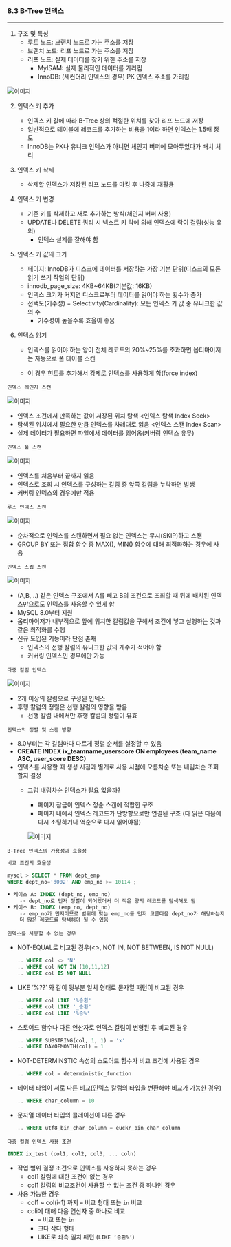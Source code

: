### 8.3 B-Tree 인덱스

---

1. 구조 및 특성
    - 루트 노드: 브랜치 노드로 가는 주소를 저장
    - 브랜치 노드: 리프 노드로 가는 주소를 저장
    - 리프 노드: 실제 데이터를 찾기 위한 주소를 저장
        - MyISAM: 실제 물리적인 데이터를 가리킴
        - InnoDB: (세컨더리 인덱스의 경우) PK 인덱스 주소를 가리킴
      
![이미지](images/8_3-1.png)

2. 인덱스 키 추가
    - 인덱스 키 값에 따라 B-Tree 상의 적절한 위치를 찾아 리프 노드에 저장
    - 일반적으로 테이블에 레코드를 추가하는 비용을 1이라 하면 인덱스는 1.5배 정도
    - InnoDB는 PK나 유니크 인덱스가 아니면 체인지 버퍼에 모아두었다가 배치 처리
3. 인덱스 키 삭제
    - 삭제할 인덱스가 저장된 리프 노드를 마킹 후 나중에 재활용
4. 인덱스 키 변경
    - 기존 키를 삭제하고 새로 추가하는 방식(체인지 버퍼 사용)
    - UPDATE나 DELETE 쿼리 시 넥스트 키 락에 의해 인덱스에 락이 걸림(성능 유의)
        - 인덱스 설계를 잘해야 함
5. 인덱스 키 값의 크기
    - 페이지: InnoDB가 디스크에 데이터를 저장하는 가장 기본 단위(디스크의 모든 읽기 쓰기 작업의 단위)
    - innodb_page_size: 4KB~64KB(기본값: 16KB)
    - 인덱스 크기가 커지면 디스크로부터 데이터를 읽어야 하는 횟수가 증가
    - 선택도(기수성) = Selectivity(Cardinality): 모든 인덱스 키 값 중 유니크한 값의 수
        - 기수성이 높을수록 효율이 좋음
6. 인덱스 읽기

   - 인덱스를 읽어야 하는 양이 전체 레코드의 20%~25%를 초과하면 옵티마이저는 자동으로 풀 테이블 스캔

    - 이 경우 힌트를 추가해서 강제로 인덱스를 사용하게 함(force index)

`인덱스 레인지 스캔`

  ![이미지](images/8_3-2.png)

   - 인덱스 조건에서 만족하는 값이 저장된 위치 탐색 <인덱스 탐색 Index Seek>
   - 탐색된 위치에서 필요한 만큼 인덱스를 차례대로 읽음 <인덱스 스캔 Index Scan>
   - 실제 데이터가 필요하면 파일에서 데이터를 읽어옴(커버링 인덱스 유무)

`인덱스 풀 스캔`

![이미지](images/8_3-3.png)

   - 인덱스를 처음부터 끝까지 읽음
   - 인덱스로 조회 시 인덱스를 구성하는 칼럼 중 앞쪽 칼럼을 누락하면 발생
   - 커버링 인덱스의 경우에만 적용

`루스 인덱스 스캔`

![이미지](images/8_3-4.png)

  - 순차적으로 인덱스를 스캔하면서 필요 없는 인덱스는 무시(SKIP)하고 스캔
  - GROUP BY 또는 집합 함수 중 MAX(), MIN() 함수에 대해 최적화하는 경우에 사용

`인덱스 스킵 스캔`

   ![이미지](images/8_3-5.png)
    
   - (A,B, ..) 같은 인덱스 구조에서 A를 빼고 B의 조건으로 조회할 때 뒤에 배치된 인덱스만으로도 인덱스를 사용할 수 있게 함
   - MySQL 8.0부터 지원
   - 옵티마이저가 내부적으로 앞에 위치한 칼럼값을 구해서 조건에 넣고 실행하는 것과 같은 최적화를 수행
   - 신규 도입된 기능이라 단점 존재
       - 인덱스의 선행 칼럼의 유니크한 값의 개수가 적어야 함
       - 커버링 인덱스인 경우에만 가능

`다중 칼럼 인덱스`

![이미지](images/8_3-6.png)

   - 2개 이상의 칼럼으로 구성된 인덱스
   - 후행 칼럼의 정렬은 선행 칼럼의 영향을 받음
       - 선행 칼럼 내에서만 후행 칼럼의 정렬이 유효

`인덱스의 정렬 및 스캔 방향`

   - 8.0부터는 각 칼럼마다 다르게 정렬 순서를 설정할 수 있음
   - **CREATE INDEX ix_teamname_userscore ON employees (team_name ASC, user_score DESC)**
   - 인덱스를 사용할 때 생성 시점과 별개로 사용 시점에 오름차순 또는 내림차순 조회할지 결정
     - 그럼 내림차순 인덱스가 필요 없을까?
       - 페이지 잠금이 인덱스 정순 스캔에 적합한 구조
       - 페이지 내에서 인덱스 레코드가 단방향으로만 연결된 구조 (다 읽은 다음에 다시 소팅하거나 역순으로 다시 읽어야됨)

       ![이미지](images/8_3-7.png)

`B-Tree 인덱스의 가용성과 효율성`

```sql
비교 조건의 효율성

mysql > SELECT * FROM dept_emp
WHERE dept_no='d002' AND emp_no >= 10114 ;

• 케이스 A: INDEX (dept_no, emp_no)
	-> dept_no로 먼저 정렬이 되어있어서 더 적은 양의 레코드를 탐색해도 됨
• 케이스 B: INDEX (emp_no, dept_no)
	-> emp_no가 먼저이므로 범위에 맞는 emp_no를 먼저 고른다음 dept_no가 해당하는지 확인해야 하므로
	더 많은 레코드를 탐색해야 될 수 있음
```

`인덱스를 사용할 수 없는 경우`

- NOT-EQUAL로 비교된 경우(<>, NOT IN, NOT BETWEEN, IS NOT NULL)

    ```sql
    .. WHERE col <> 'N'
    .. WHERE col NOT IN (10,11,12)
    .. WHERE col IS NOT NULL
    ```

- LIKE ‘%??’ 와 같이 뒷부분 일치 형태로 문자열 패턴이 비교된 경우

    ```sql
    .. WHERE col LIKE '%승환'
    .. WHERE col LIKE '_승환'
    .. WHERE col LIKE '%승%'
    ```

- 스토어드 함수나 다른 연산자로 인덱스 칼럼이 변형된 후 비교된 경우

    ```sql
    .. WHERE SUBSTRING(col, 1, 1) = 'x'
    .. WHERE DAYOFMONTH(col) = 1
    ```

- NOT-DETERMINSTIC 속성의 스토어드 함수가 비교 조건에 사용된 경우

    ```sql
    .. WHERE col = deterministic_function
    ```

- 데이터 타입이 서로 다른 비교(인덱스 칼럼의 타입을 변환해야 비교가 가능한 경우)

    ```sql
    .. WHERE char_column = 10
    ```

- 문자열 데이터 타입의 콜레이션이 다른 경우

    ```sql
    .. WHERE utf8_bin_char_column = euckr_bin_char_column
    ```
`다중 컬럼 인덱스 사용 조건`

```sql
INDEX ix_test (col1, col2, col3, ... coln)
```

- 작업 범위 결정 조건으로 인덱스를 사용하지 못하는 경우
    - col1 칼럼에 대한 조건이 없는 경우
    - col1 칼럼의 비교조건이 사용할 수 없는 조건 중 하나인 경우
- 사용 가능한 경우
    - col1 ~ col(i-1) 까지 `=` 비교 형태 또는 `in` 비교
    - coli에 대해 다음 연산자 중 하나로 비교
        - `=` 비교 또는 `in`
        - 크다 작다 형태
        - LIKE로 좌측 일치 패턴 (`LIKE ‘승환%’`)
